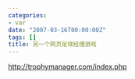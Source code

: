 ```yaml
---
categories:
- var
date: "2007-03-16T00:00:00Z"
tags: []
title: 另一个网页足球经理游戏
---
```


<http://trophymanager.com/index.php>

